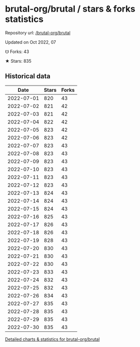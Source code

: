 # brutal-org/brutal / stars & forks statistics

Repository url: [/brutal-org/brutal](https://github.com/brutal-org/brutal)

Updated on Oct 2022, 07

☋ Forks: 43

★ Stars: 835

## Historical data
| Date | Stars | Forks |
|------|-------|-------|
| 2022-07-01 | 820 | 43 | 
| 2022-07-02 | 821 | 42 | 
| 2022-07-03 | 821 | 42 | 
| 2022-07-04 | 822 | 42 | 
| 2022-07-05 | 823 | 42 | 
| 2022-07-06 | 823 | 42 | 
| 2022-07-07 | 823 | 43 | 
| 2022-07-08 | 823 | 43 | 
| 2022-07-09 | 823 | 43 | 
| 2022-07-10 | 823 | 43 | 
| 2022-07-11 | 823 | 43 | 
| 2022-07-12 | 823 | 43 | 
| 2022-07-13 | 824 | 43 | 
| 2022-07-14 | 824 | 43 | 
| 2022-07-15 | 824 | 43 | 
| 2022-07-16 | 825 | 43 | 
| 2022-07-17 | 826 | 43 | 
| 2022-07-18 | 826 | 43 | 
| 2022-07-19 | 828 | 43 | 
| 2022-07-20 | 830 | 43 | 
| 2022-07-21 | 830 | 43 | 
| 2022-07-22 | 830 | 43 | 
| 2022-07-23 | 833 | 43 | 
| 2022-07-24 | 832 | 43 | 
| 2022-07-25 | 832 | 43 | 
| 2022-07-26 | 834 | 43 | 
| 2022-07-27 | 835 | 43 | 
| 2022-07-28 | 835 | 43 | 
| 2022-07-29 | 835 | 43 | 
| 2022-07-30 | 835 | 43 | 


[Detailed charts & statistics for brutal-org/brutal](https://reviewgithub.com/rep/brutal-org/brutal)
